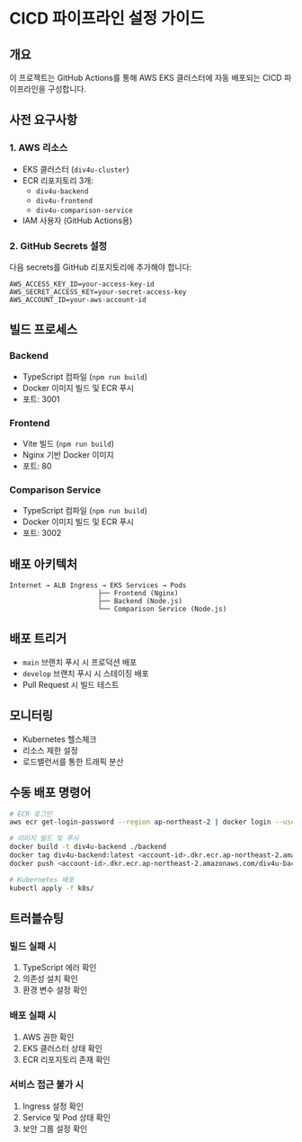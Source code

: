 # CICD 파이프라인 설정 가이드

## 개요
이 프로젝트는 GitHub Actions를 통해 AWS EKS 클러스터에 자동 배포되는 CICD 파이프라인을 구성합니다.

## 사전 요구사항

### 1. AWS 리소스
- EKS 클러스터 (`div4u-cluster`)
- ECR 리포지토리 3개:
  - `div4u-backend`
  - `div4u-frontend` 
  - `div4u-comparison-service`
- IAM 사용자 (GitHub Actions용)

### 2. GitHub Secrets 설정
다음 secrets를 GitHub 리포지토리에 추가해야 합니다:

```
AWS_ACCESS_KEY_ID=your-access-key-id
AWS_SECRET_ACCESS_KEY=your-secret-access-key
AWS_ACCOUNT_ID=your-aws-account-id
```

## 빌드 프로세스

### Backend
- TypeScript 컴파일 (`npm run build`)
- Docker 이미지 빌드 및 ECR 푸시
- 포트: 3001

### Frontend  
- Vite 빌드 (`npm run build`)
- Nginx 기반 Docker 이미지
- 포트: 80

### Comparison Service
- TypeScript 컴파일 (`npm run build`)
- Docker 이미지 빌드 및 ECR 푸시
- 포트: 3002

## 배포 아키텍처

```
Internet → ALB Ingress → EKS Services → Pods
                      ├── Frontend (Nginx)
                      ├── Backend (Node.js)
                      └── Comparison Service (Node.js)
```

## 배포 트리거
- `main` 브랜치 푸시 시 프로덕션 배포
- `develop` 브랜치 푸시 시 스테이징 배포
- Pull Request 시 빌드 테스트

## 모니터링
- Kubernetes 헬스체크
- 리소스 제한 설정
- 로드밸런서를 통한 트래픽 분산

## 수동 배포 명령어

```bash
# ECR 로그인
aws ecr get-login-password --region ap-northeast-2 | docker login --username AWS --password-stdin <account-id>.dkr.ecr.ap-northeast-2.amazonaws.com

# 이미지 빌드 및 푸시
docker build -t div4u-backend ./backend
docker tag div4u-backend:latest <account-id>.dkr.ecr.ap-northeast-2.amazonaws.com/div4u-backend:latest
docker push <account-id>.dkr.ecr.ap-northeast-2.amazonaws.com/div4u-backend:latest

# Kubernetes 배포
kubectl apply -f k8s/
```

## 트러블슈팅

### 빌드 실패 시
1. TypeScript 에러 확인
2. 의존성 설치 확인
3. 환경 변수 설정 확인

### 배포 실패 시
1. AWS 권한 확인
2. EKS 클러스터 상태 확인
3. ECR 리포지토리 존재 확인

### 서비스 접근 불가 시
1. Ingress 설정 확인
2. Service 및 Pod 상태 확인
3. 보안 그룹 설정 확인